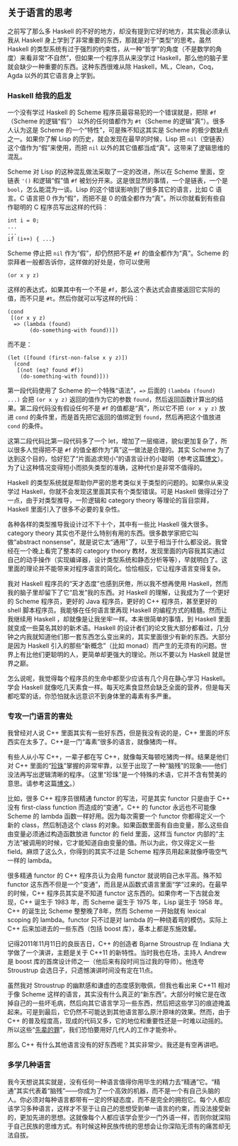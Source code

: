 <div class="inner">
<h2>关于语言的思考</h2>
<p>之前写了那么多 Haskell 的不好的地方，却没有提到它好的地方，其实我必须承认我从 Haskell 身上学到了非常重要的东西，那就是对于“类型”的思考。虽然 Haskell 的类型系统有过于强烈的约束性，从一种“哲学”的角度（不是数学的角度）来看非常“不自然”，但如果一个程序员从来没学过 Haskell，那么他的脑子里就会缺少一种重要的东西。这种东西很难从除 Haskell，ML，Clean，Coq，Agda 以外的其它语言身上学到。</p>
<h3 id="haskell-给我的启发">Haskell 给我的<a href="http://www.yinwang.org/blog-cn/2013/04/12/inspiration">启发</a></h3>
<p>一个没有学过 Haskell 的 Scheme 程序员最容易犯的一个错误就是，把除 <code class="highlighter-rouge">#f</code>（Scheme 的逻辑“假”） 以外的任何值都作为 <code class="highlighter-rouge">#t</code>（Scheme 的逻辑“真”）。很多人认为这是 Scheme 的一个“特性”，可是殊不知这其实是 Scheme 的极少数缺点之一。如果你了解 Lisp 的历史，就会发现在最早的时候，Lisp 把 <code class="highlighter-rouge">nil</code>（空链表）这个值作为“假”来使用，而把 <code class="highlighter-rouge">nil</code> 以外的其它值都当成“真”。这带来了逻辑思维的混乱。</p>
<p>Scheme 对 Lisp 的这种混乱做法采取了一定的改进，所以在 Scheme 里面，空链表 <code class="highlighter-rouge">'()</code> 和逻辑“假”值 <code class="highlighter-rouge">#f</code> 被划分开来。这是很显然的事情，一个是链表，一个是 <code class="highlighter-rouge">bool</code>，怎么能混为一谈。Lisp 的这个错误影响到了很多其它的语言，比如 C 语言。C 语言把 0 作为“假”，而把不是 0 的值全都作为“真”。所以你就看到有些自作聪明的 C 程序员写出这样的代码：</p>
<div class="highlighter-rouge"><div class="highlight"><pre class="highlight"><code>int i = 0;
...
...
if (i++) { ...}
</code></pre></div></div>
<p>Scheme 停止把 <code class="highlighter-rouge">nil</code> 作为“假”，却仍然把不是 <code class="highlighter-rouge">#f</code> 的值全都作为“真”。Scheme 的崇拜者一般都告诉你，这样做的好处是，你可以使用</p>
<div class="highlighter-rouge"><div class="highlight"><pre class="highlight"><code>(or x y z)
</code></pre></div></div>
<p>这样的表达式，如果其中有一个不是 <code class="highlighter-rouge">#f</code>，那么这个表达式会直接返回它实际的值，而不只是 <code class="highlighter-rouge">#t</code>。然后你就可以写这样的代码：</p>
<div class="highlighter-rouge"><div class="highlight"><pre class="highlight"><code>(cond
 [(or x y z)
  =&gt; (lambda (found)
       (do-something-with found))])
</code></pre></div></div>
<p>而不是：</p>
<div class="highlighter-rouge"><div class="highlight"><pre class="highlight"><code>(let ([found (first-non-false x y z)])
  (cond
   [(not (eq? found #f))
    (do-something-with found)]))
</code></pre></div></div>
<p>第一段代码使用了 Scheme 的一个特殊“语法”，<code class="highlighter-rouge">=&gt;</code> 后面的 <code class="highlighter-rouge">(lambda (found) ...)</code> 会把 <code class="highlighter-rouge">(or x y z)</code> 返回的值作为它的参数 <code class="highlighter-rouge">found</code>，然后返回函数计算出的结果。第二段代码没有假设任何不是 <code class="highlighter-rouge">#f</code> 的值都是“真”，所以它不把 <code class="highlighter-rouge">(or x y z)</code> 放进 <code class="highlighter-rouge">cond</code> 的条件里，而是首先把它返回的值绑定到 <code class="highlighter-rouge">found</code>，然后再把这个值放进 <code class="highlighter-rouge">cond</code> 的条件。</p>
<p>这第二段代码比第一段代码多了一个 let，增加了一层缩进，貌似更加复杂了，所以很多人觉得把不是 <code class="highlighter-rouge">#f</code> 的值全都作为“真”这一做法是合理的。其实 Scheme 为了达到这个目的，恰好犯了“片面追求短小”的语言设计的小聪明（参考这篇<a href="http://www.yinwang.org/blog-cn/2013/03/15/language-design-mistake1">博文</a>）。为了让这种情况变得短小而损失类型的准确，这种代价是非常不值得的。</p>
<p>Haskell 的类型系统就是帮助你严密的思考类似关于类型的问题的。如果你从来没学过 Haskell，你就不会发现这里面其实有个类型错误。可是 Haskell 做得过分了一点，由于对类型推导，一阶逻辑和 category theory 等理论的盲目崇拜，Haskell 里面引入了很多不必要的复杂性。</p>
<p>各种各样的类型推导我设计过不下十个，其中有一些比 Haskell 强大很多。category theory 其实也不是什么特别有用的东西。很多数学家把它叫做“abstract nonsense”，就是说它太“通用”了，以至于相当于什么都没说。我曾经在一个晚上看完了整本的 category theory 教材，发现里面的内容我其实通过自己的动手操作（实现编译器，设计类型系统和静态分析等等），早就明白了。这里面的理论并不能带来对程序语言的简化。恰恰相反，它让程序语言变得复杂。</p>
<p>我对 Haskell 程序员的“天才态度”也感到厌倦，所以我不想再使用 Haskell，然而我的脑子里却留下了它“启发”我的东西。对 Haskell 的理解，让我成为了一个更好的 Scheme 程序员，更好的 Java 程序员，更好的 C++ 程序员，甚至更好的 shell 脚本程序员。我能够在任何语言里再现 Haskell 的编程方式的精髓。然而让我继续用 Haskell ，却就像是让我坐牢一样。本来很简单的事情，到 Haskell 里面就变成一些莫名其妙的新术语。Haskell 的设计者们的论文我大部分都看过，几分钟之内我就知道他们那一套东西怎么变出来的，其实里面很少有新的东西。大部分是因为 Haskell 引入的那些“新概念”（比如 monad）而产生的无须有的问题。世界上有比他们更聪明的人，更简单却更强大的理论。所以不要以为 Haskell 就是世界之巅。</p>
<p>怎么说呢，我觉得每个程序员的生命中都至少应该有几个月在静心学习 Haskell。学会 Haskell 就像吃几天素食一样。每天吃素食显然会缺乏全面的营养，但是每天都吃荤的话，你恐怕就永远意识不到身体里的毒素有多严重。</p>
<h3 id="专攻一门语言的害处">专攻一门语言的害处</h3>
<p>我曾经对人说 C++ 里面其实有一些好东西，但是我没有说的是，C++ 里面的坏东西实在太多了。C++是一门“毒素”很多的语言，就像猪肉一样。</p>
<p>有些人从小写 C++，一辈子都在写 C++，就像每天每顿吃猪肉一样。结果是他们对 C++ 里面的“<a href="http://www.yinwang.org/blog-cn/2013/04/14/terminology">珍珠</a>”掌握的非常牢靠，以至于出现了一种“脑残”的现象——他们没法再写出逻辑清晰的程序。（这里“珍珠”是一个特殊的术语，它并不含有赞美的意思。请参考这篇<a href="http://www.yinwang.org/blog-cn/2013/04/14/terminology">博文</a>。）</p>
<p>比如，很多 C++ 程序员很精通 functor 的写法，可是其实 functor 只是由于 C++ 没有 first-class function 而造成的“变通”。C++ 的 functor 永远也不可能像 Scheme 的 lambda 函数一样好用。因为每次需要一个 functor 你都得定义一个新的 class，然后制造这个 class 的对象。如果函数里面有自由变量，那么这些自由变量必须通过构造函数放进 functor 的 field 里面，这样当 functor 内部的“主方法”被调用的时候，它才能知道自由变量的值。所以为此，你又得定义一些 field。麻烦了这么久，你得到的其实不过是 Scheme 程序员用起来就像呼吸空气一样的 lambda。</p>
<p>很多精通 functor 的 C++ 程序员认为会用 functor 就说明自己水平高。殊不知 functor 这东西不但是一个“变通”，而且是从函数式语言里面“学”过来的。在最早的时候，C++ 程序员其实是不知道 functor 这东西的。如果你考一下古就会发现，C++ 诞生于 1983 年，而 Scheme 诞生于 1975 年，Lisp 诞生于 1958 年。C++ 的诞生比 Scheme 整整晚了8年，然而 Scheme 一开始就有 lexical scoping 的 lambda。functor 只不过是对 lambda 的一种绕着弯的模仿。实际上 C++ 后来加进去的一些东西（包括 boost 库），基本上都是东施效颦。</p>
<p>记得2011年11月11日的良辰吉日，C++ 的创造者 Bjarne Stroustrup 在 Indiana 大学做了一个演讲，主题是关于 C++11 的新特性。当时我也在场，主持人 Andrew 是 boost 库的首席设计师之一（他后来有段时间当过我的导师）。他连夸 Stroustrup 会选日子，只遗憾演讲时间没有定在11点。</p>
<p>虽然我对 Stroustrup 的幽默感和谦虚的态度感到敬佩，但我也看出来 C++11 相对于像 Scheme 这样的语言，其实没有什么真正的“新东西”。大部分时候它是在改掉自己的一些坏毛病，然后向其它语言学习一些东西，然后把这些学习的痕迹掩盖起来。可是到最后，它仍然不可能达到其他语言那么原汁原味的效果。然而，由于 C++ 的普及程度高，现成的代码又多，它的地位和重要性还是一时难以动摇的。所以这些“<a href="http://www.yinwang.org/blog-cn/2013/04/14/terminology">先辈的罪</a>”，我们恐怕要用好几代人的工作才能弥补。</p>
<p>那么 C++ 有什么其他语言没有的好东西呢？其实非常少。我还是有空再讲吧。</p>
<h3 id="多学几种语言">多学几种语言</h3>
<p>我今天想说其实就是，没有任何一种语言值得你用毕生的精力去“精通”它。“精通”其实代表着“脑残”——你成为了一个高效的机器，而不是一个有自己头脑的人。你必须对每种语言都带有一定的怀疑态度，而不是完全的拥抱它。每个人都应该学习多种语言，这样才不至于让自己的思想受到单一语言的约束，而没法接受新的，更加先进的思想。这就像每个人都应该学会至少一门外语一样，否则你就深陷于自己民族的思维方式。有时候这种民族传统的思想会让你深陷无须有的痛苦却无法自拔。</p>
</div>
    